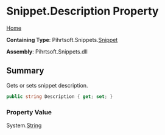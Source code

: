 # Snippet\.Description Property

[Home](../../../../README.md)

**Containing Type**: Pihrtsoft\.Snippets\.[Snippet](../README.md)

**Assembly**: Pihrtsoft\.Snippets\.dll

## Summary

Gets or sets snippet description\.

```csharp
public string Description { get; set; }
```

### Property Value

System\.[String](https://docs.microsoft.com/en-us/dotnet/api/system.string)


